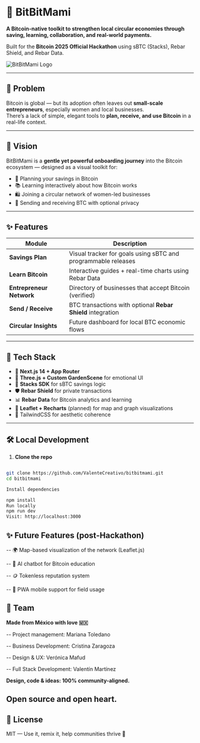 # 🐇 BitBitMami

**A Bitcoin-native toolkit to strengthen local circular economies through saving, learning, collaboration, and real-world payments.**  

Built for the **Bitcoin 2025 Official Hackathon** using sBTC (Stacks), Rebar Shield, and Rebar Data.

![BitBitMami Logo](https://red-causal-armadillo-397.mypinata.cloud/ipfs/bafkreiefgcssizawt255mjjqaced3qn7scseiylpnqrmfboma4f7i5gjeu)

---

## 🌱 Problem

Bitcoin is global — but its adoption often leaves out **small-scale entrepreneurs**, especially women and local businesses.  
There’s a lack of simple, elegant tools to **plan, receive, and use Bitcoin** in a real-life context.

---

## 🌸 Vision

BitBitMami is a **gentle yet powerful onboarding journey** into the Bitcoin ecosystem — designed as a visual toolkit for:

- 👛 Planning your savings in Bitcoin
- 📚 Learning interactively about how Bitcoin works
- 🛍️ Joining a circular network of women-led businesses
- 📲 Sending and receiving BTC with optional privacy

---

## ✨ Features

| Module | Description |
|--------|-------------|
| **Savings Plan** | Visual tracker for goals using sBTC and programmable releases |
| **Learn Bitcoin** | Interactive guides + real-time charts using Rebar Data |
| **Entrepreneur Network** | Directory of businesses that accept Bitcoin (verified) |
| **Send / Receive** | BTC transactions with optional **Rebar Shield** integration |
| **Circular Insights** | Future dashboard for local BTC economic flows |

---

## 🧠 Tech Stack

- 🌳 **Next.js 14 + App Router**
- 🧩 **Three.js + Custom GardenScene** for emotional UI
- 💸 **Stacks SDK** for sBTC savings logic
- 🛡️ **Rebar Shield** for private transactions
- 📊 **Rebar Data** for Bitcoin analytics and learning
- 📍 **Leaflet + Recharts** (planned) for map and graph visualizations
- 🎨 TailwindCSS for aesthetic coherence

---

## 🛠️ Local Development

1. **Clone the repo**

```bash

git clone https://github.com/ValenteCreativo/bitbitmami.git
cd bitbitmami

Install dependencies

npm install
Run locally
npm run dev
Visit: http://localhost:3000

```


## ✨ Future Features (post-Hackathon)

-- 🌍 Map-based visualization of the network (Leaflet.js)

-- 🧠 AI chatbot for Bitcoin education

-- 🪙 Tokenless reputation system

-- 📱 PWA mobile support for field usage

## 🙌 Team
**Made from México with love 🇲🇽**

-- Project management: Mariana Toledano

-- Business Development: Cristina Zaragoza

-- Design & UX: Verónica Mafud

-- Full Stack Development: Valentín Martínez


**Design, code & ideas: 100% community-aligned.**

## Open source and open heart.


## 📜 License
MIT — Use it, remix it, help communities thrive 🌱